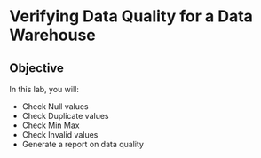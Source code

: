 # Verifying Data Quality for a Data Warehouse

## Objective
In this lab, you will:

- Check Null values
- Check Duplicate values
- Check Min Max
- Check Invalid values
- Generate a report on data quality
